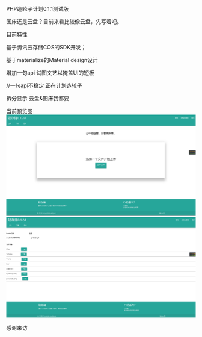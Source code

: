 PHP造轮子计划0.1.1测试版

图床还是云盘？目前来看比较像云盘，先写着吧。


目前特性

基于腾讯云存储COS的SDK开发；

基于materialize的Material design设计

增加一句api 试图文艺以掩盖UI的短板

//一句api不稳定 正在计划造轮子

拆分显示 云盘&图床我都要




当前预览图
![image](https://github.com/muzhiyun/PHP_COS/blob/master/demo.png)
![image](https://github.com/muzhiyun/PHP_COS/blob/master/demo2.png)


感谢来访
